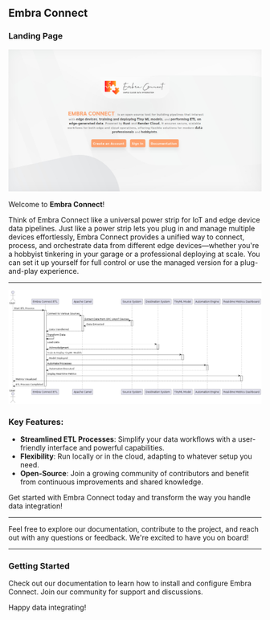 ## Embra Connect

### Landing Page
![Landing](https://github.com/Embra-Connect-ETL/Development/blob/master/previews/what_is_embra_connect.png?raw=true)

Welcome to **Embra Connect**!

Think of Embra Connect like a universal power strip for IoT and edge device data pipelines. Just like a power strip lets you plug in and manage multiple devices effortlessly, Embra Connect provides a unified way to connect, process, and orchestrate data from different edge devices—whether you're a hobbyist tinkering in your garage or a professional deploying at scale. You can set it up yourself for full control or use the managed version for a plug-and-play experience.

----------

![Architecture](./embra_connect_etl_architecture.png)

### Key Features:

-   **Streamlined ETL Processes**: Simplify your data workflows with a user-friendly interface and powerful capabilities.
-   **Flexibility**: Run locally or in the cloud, adapting to whatever setup you need.
-   **Open-Source**: Join a growing community of contributors and benefit from continuous improvements and shared knowledge.

Get started with Embra Connect today and transform the way you handle data integration!

----------

Feel free to explore our documentation, contribute to the project, and reach out with any questions or feedback. We're excited to have you on board!

----------

### Getting Started

Check out our documentation to learn how to install and configure Embra Connect. Join our community for support and discussions.

Happy data integrating!
